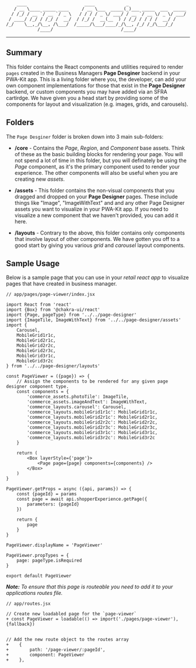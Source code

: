         ____                      ____            _                      
       / __ \____ _____ ____     / __ \___  _____(_)___ _____  ___  _____
      / /_/ / __ `/ __ `/ _ \   / / / / _ \/ ___/ / __ `/ __ \/ _ \/ ___/
     / ____/ /_/ / /_/ /  __/  / /_/ /  __(__  ) / /_/ / / / /  __/ /    
    /_/    \__,_/\__, /\___/  /_____/\___/____/_/\__, /_/ /_/\___/_/     
                /____/                          /____/                   

---

## Summary

This folder contains the React components and utilities required to render `pages` created in the Business Managers **Page Desginer** backend in your PWA-Kit app. This is a living folder where you, the developer, can add your own component implementations for those that exist in the **Page Designer** backend, or custom components you may have added via an SFRA cartirdge. We have given you a head start by providing some of the components for layout and visualization (e.g. images, grids, and carousels). 

## Folders

The `Page Desginer` folder is broken down into 3 main sub-folders:

- **/core** - Contains the _Page_, _Region_, and _Component_ base assets. Think of these as the basic building blocks for rendering your page. You will not spend a lot of time in this folder, but you will definately be using the _Page_ component, as it's the primary component used to render your experience. The other components will also be useful when you are creating new _assets_. 

- **/assets** - This folder contains the non-visual components that you dragged and dropped on your **Page Designer** pages. These include things like "Image", "ImageWithText" and and any other Page Designer assets you want to visualize in your PWA-Kit app. If you need to visualize a new component that we haven't provided, you can add it here.

- **/layouts** - Contrary to the above, this folder contains only components that involve layout of other components. We have gotten you off to a good start by giving you various _grid_ and _carousel_ layout components.

## Sample Usage

Below is a sample page that you can use in your _retail react app_ to visualize pages that have created in business manager.

```
// app/pages/page-viewer/index.jsx

import React from 'react'
import {Box} from '@chakra-ui/react'
import {Page, pageType} from '../../page-designer'
import {ImageTile, ImageWithText} from '../../page-designer/assets'
import {
    Carousel,
    MobileGrid1r1c,
    MobileGrid2r1c,
    MobileGrid2r2c,
    MobileGrid2r3c,
    MobileGrid3r1c,
    MobileGrid3r2c
} from '../../page-designer/layouts'

const PageViewer = ({page}) => {
    // Assign the components to be rendered for any given page designer component type.
    const components = {
        'commerce_assets.photoTile': ImageTile,
        'commerce_assets.imageAndText': ImageWithText,
        'commerce_layouts.carousel': Carousel,
        'commerce_layouts.mobileGrid1r1c': MobileGrid1r1c,
        'commerce_layouts.mobileGrid2r1c': MobileGrid2r1c,
        'commerce_layouts.mobileGrid2r2c': MobileGrid2r2c,
        'commerce_layouts.mobileGrid2r3c': MobileGrid2r3c,
        'commerce_layouts.mobileGrid3r1c': MobileGrid3r1c,
        'commerce_layouts.mobileGrid3r2c': MobileGrid3r2c
    }

    return (
        <Box layerStyle={'page'}>
            <Page page={page} components={components} />
        </Box>
    )
}

PageViewer.getProps = async ({api, params}) => {
    const {pageId} = params
    const page = await api.shopperExperience.getPage({
        parameters: {pageId}
    })

    return {
        page
    }
}

PageViewer.displayName = 'PageViewer'

PageViewer.propTypes = {
    page: pageType.isRequired
}

export default PageViewer
```

_**Note:** To ensure that this page is routeable you need to add it to your applications routes file._

```
// app/routes.jsx

// Create new loadabled page for the `page-viewer`
+ const PageViewer = loadable(() => import('./pages/page-viewer'), {fallback})


// Add the new route object to the routes array
+    {
+        path: '/page-viewer/:pageId',
+        component: PageViewer
+    },
```